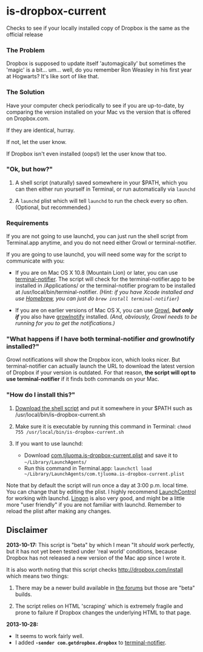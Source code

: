 is-dropbox-current
==================

Checks to see if your locally installed copy of Dropbox is the same as the official release

### The Problem ###

Dropbox is supposed to update itself 'automagically' but sometimes the 'magic' is a bit… um… well, do you remember Ron Weasley in his first year at Hogwarts? It's like sort of like that.

### The Solution ###

Have your computer check periodically to see if you are up-to-date, by comparing the version installed on your Mac vs the version that is offered on Dropbox.com.

If they are identical, hurray.

If not, let the user know.

If Dropbox isn't even installed (oops!) let the user know that too.

### "Ok, but how?" ###

1.	A shell script (naturally) saved somewhere in your $PATH, which you can then either run yourself in Terminal, or run automatically via `launchd`

2.	A `launchd` plist which will tell `launchd` to run the check every so often. (Optional, but recommended.)

### Requirements ###

If you are not going to use launchd, you can just run the shell script from Terminal.app anytime, and you do not need either Growl or terminal-notifier.

If you are going to use launchd, you will need some way for the script to communicate with you: 

* If you are on Mac OS X 10.8 (Mountain Lion) or later, you can use [terminal-notifier][1]. The script will check for the terminal-notifier.app to be installed in /Applications/ or the terminal-notifier program to be installed at /usr/local/bin/terminal-notifier. *(Hint: if you have Xcode installed and use [Homebrew](http://mxcl.github.com/homebrew/), you can just do `brew install terminal-notifier`)*

* If you are on earlier versions of Mac OS X, you can use [Growl], ***but only if*** you also have [growlnotify] installed. *(And, obviously, Growl needs to be running for you to get the notifications.)*

### "What happens if I have both terminal-notifier *and* growlnotify installed?" ###

Growl notifications will show the Dropbox icon, which looks nicer. But terminal-notifier can actually launch the URL to download the latest version of Dropbox if your version is outdated. For that reason, **the script will opt to use terminal-notifier** if it finds both commands on your Mac.

### "How do I install this?" ###

1. [Download the shell script][3] and put it somewhere in your $PATH such as /usr/local/bin/is-dropbox-current.sh 

2. Make sure it is executable by running this command in Terminal: `chmod 755 /usr/local/bin/is-dropbox-current.sh`

3. If you want to use launchd:
	* Download [com.tjluoma.is-dropbox-current.plist][3] and save it to `~/Library/LaunchAgents/`
	* Run this command in Terminal.app: `launchctl load ~/Library/LaunchAgents/com.tjluoma.is-dropbox-current.plist`

Note that by default the script will run once a day at 3:00 p.m. local time. You can change that by editing the plist. I highly recommend [LaunchControl][2] for working with launchd. [Lingon] is also very good, and might be a little more "user friendly" if you are not familiar with launchd. Remember to reload the plist after making any changes.

## Disclaimer ##

**2013-10-17:** This script is "beta" by which I mean "It _should_ work perfectly, but it has not yet been tested under 'real world' conditions, because Dropbox has not released a new version of the Mac app since I wrote it.

It is also worth noting that this script checks <http://dropbox.com/install> which means two things:

1. There may be a newer build available in [the forums][5] but those are "beta" builds.

2. The script relies on HTML 'scraping' which is extremely fragile and prone to failure if Dropbox changes the underlying HTML to that page.

**2013-10-28:** 

* It seems to work fairly well. 
* I added **`-sender com.getdropbox.dropbox`** to [terminal-notifier][1].


[Lingon]: http://www.peterborgapps.com/lingon/
[growlnotify]: http://growl.info/downloads
[Growl]: https://itunes.apple.com/app/growl/id467939042

[1]: https://github.com/alloy/terminal-notifier
[2]: http://www.soma-zone.com/LaunchControl/
[3]: https://raw.github.com/tjluoma/is-dropbox-current/master/com.tjluoma.is-dropbox-current.plist
[4]: https://raw.github.com/tjluoma/is-dropbox-current/master/is-dropbox-current.sh
[5]: https://forums.dropbox.com